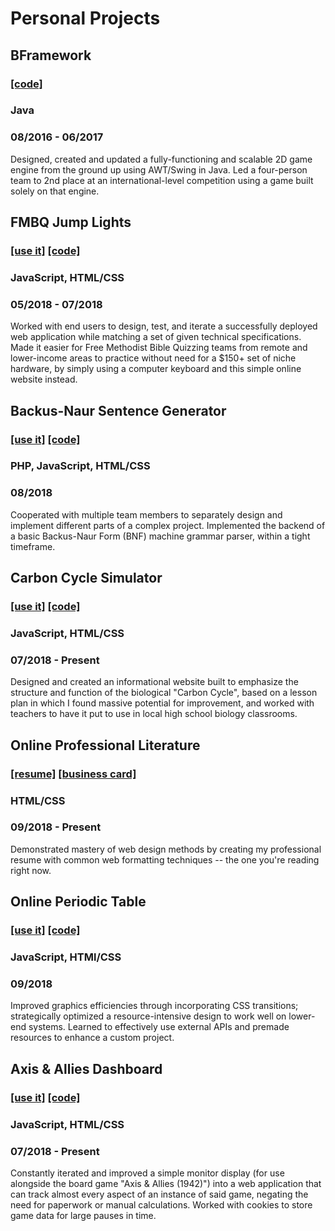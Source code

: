 # Personal Projects

## BFramework
### [\[code\]](https://github.com/BrennanColberg/BFramework) 
### Java
### 08/2016 - 06/2017
Designed, created and updated a fully-functioning and scalable 2D game engine from the ground up using AWT/Swing in Java. Led a four-person team to 2nd place at an international-level competition using a game built solely on that engine.

## FMBQ Jump Lights
### [\[use it\]](https://fmbq.brennancolberg.com) [\[code\]](https://github.com/BrennanColberg/fmbq) 
### JavaScript, HTML/CSS
### 05/2018 - 07/2018
Worked with end users to design, test, and iterate a successfully deployed web application while matching a set of given technical specifications. Made it easier for Free Methodist Bible Quizzing teams from remote and lower-income areas to practice without need for a $150+ set of niche hardware, by simply using a computer keyboard and this simple online website instead.

## Backus-Naur Sentence Generator
### [\[use it\]](https://students.washington.edu/bcolberg/grammar) [\[code\]](https://github.com/BrennanColberg/grammar) 
### PHP, JavaScript, HTML/CSS
### 08/2018
Cooperated with multiple team members to separately design and implement different parts of a complex project. Implemented the backend of a basic Backus-Naur Form (BNF) machine grammar parser, within a tight timeframe.

## Carbon Cycle Simulator
### [\[use it\]](https://carbon.brennancolberg.com) [\[code\]](https://github.com/BrennanColberg/carbon) 
### JavaScript, HTML/CSS
### 07/2018 - Present
Designed and created an informational website built to emphasize the structure and function of the biological "Carbon Cycle", based on a lesson plan in which I found massive potential for improvement, and worked with teachers to have it put to use in local high school biology classrooms.

## Online Professional Literature
### [\[resume\]](https://resume.brennancolberg.com) [\[business card\]](https://business-card.brennancolberg.com) 
### HTML/CSS
### 09/2018 - Present
Demonstrated mastery of web design methods by creating my professional resume with common web formatting techniques -- the one you're reading right now.

## Online Periodic Table
### [\[use it\]](https://periodic-table.brennancolberg.com) [\[code\]](https://github.com/BrennanColberg/periodic-table) 
### JavaScript, HTMl/CSS
### 09/2018
Improved graphics efficiencies through incorporating CSS transitions; strategically optimized a resource-intensive design to work well on lower-end systems. Learned to effectively use external APIs and premade resources to enhance a custom project.

## Axis & Allies Dashboard
### [\[use it\]](https://axis-allies.brennancolberg.com) [\[code\]](https://github.com/BrennanColberg/axis-allies) 
### JavaScript, HTML/CSS
### 07/2018 - Present
Constantly iterated and improved a simple monitor display (for use alongside the board game "Axis & Allies (1942)") into a web application that can track almost every aspect of an instance of said game, negating the need for paperwork or manual calculations. Worked with cookies to store game data for large pauses in time.
